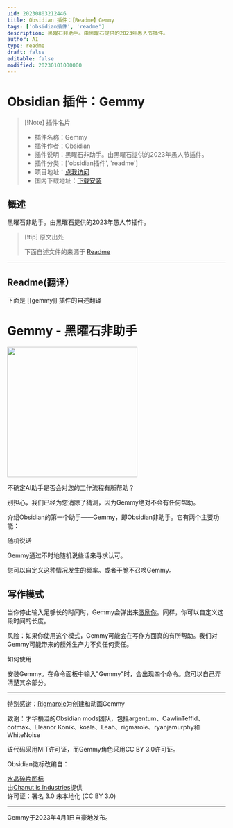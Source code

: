 ```yaml
---
uid: 20230803212446
title: Obsidian 插件：【Readme】Gemmy
tags: ['obsidian插件', 'readme']
description: 黑曜石非助手。由黑曜石提供的2023年愚人节插件。
author: AI
type: readme
draft: false
editable: false
modified: 20230101000000
---
```


# Obsidian 插件：Gemmy

> [!Note] 插件名片
> - 插件名称：Gemmy
> - 插件作者：Obsidian
> - 插件说明：黑曜石非助手。由黑曜石提供的2023年愚人节插件。
> - 插件分类：['obsidian插件', 'readme']
> - 项目地址：[点我访问](https://github.com/ericaxu/gemmy)
> - 国内下载地址：[下载安装](https://pkmer.cn/products/plugin/pluginMarket/?gemmy)

## 概述

黑曜石非助手。由黑曜石提供的2023年愚人节插件。



> [!tip] 原文出处
> 
>下面自述文件的来源于 [Readme](https://ghproxy.net/https://raw.githubusercontent.com/ericaxu/gemmy/master/README.md)
> 

---

## Readme(翻译）

下面是 [[gemmy]] 插件的自述翻译



# Gemmy - 黑曜石非助手

<img src="https://user-images.githubusercontent.com/1171143/229297707-5efa8761-ef55-4d01-a105-88a347bc6cf0.png" width="300">

不确定AI助手是否会对您的工作流程有所帮助？

别担心，我们已经为您消除了猜测，因为Gemmy绝对不会有任何帮助。

介绍Obsidian的第一个助手——Gemmy，即Obsidian非助手。它有两个主要功能：

随机说话

Gemmy通过不时地随机说些话来寻求认可。

您可以自定义这种情况发生的频率。或者干脆不召唤Gemmy。

## 写作模式

当你停止输入足够长的时间时，Gemmy会弹出来[激励你](https://user-images.githubusercontent.com/1171143/229297494-8a0cae3f-4c8e-47a9-801b-dd1c52dfc917.png)。同样，你可以自定义这段时间的长度。

风险：如果你使用这个模式，Gemmy可能会在写作方面真的有所帮助。我们对Gemmy可能带来的额外生产力不负任何责任。

如何使用

安装Gemmy。在命令面板中输入"Gemmy"时，会出现四个命令。您可以自己弄清楚其余部分。

---

特别感谢：[Rigmarole](https://rigmarolestudio.com/)为创建和动画Gemmy

致谢：才华横溢的Obsidian mods团队，包括argentum、CawlinTeffid、cotmax、Eleanor Konik、koala、Leah、rigmarole、ryanjamurphy和WhiteNoise

该代码采用MIT许可证，而Gemmy角色采用CC BY 3.0许可证。

Obsidian徽标改编自：

[水晶碎片图标](https://icon-icons.com/icon/Crystal-Shard/88819)  
由[Chanut is Industries](https://icon-icons.com/users/W52nHhY3W1VlvwyJTwS4d/icon-sets/)提供  
许可证：署名 3.0 未本地化 (CC BY 3.0)

---

Gemmy于2023年4月1日自豪地发布。



